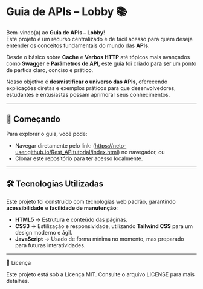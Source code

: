 # Guia de APIs – Lobby 📚

Bem-vindo(a) ao **Guia de APIs – Lobby**!  
Este projeto é um recurso centralizado e de fácil acesso para quem deseja entender os conceitos fundamentais do mundo das **APIs**.  

Desde o básico sobre **Cache** e **Verbos HTTP** até tópicos mais avançados como **Swagger** e **Parâmetros de API**, este guia foi criado para ser um ponto de partida claro, conciso e prático.  

Nosso objetivo é **desmistificar o universo das APIs**, oferecendo explicações diretas e exemplos práticos para que desenvolvedores, estudantes e entusiastas possam aprimorar seus conhecimentos.

---

## 🚀 Começando

Para explorar o guia, você pode:

- Navegar diretamente pelo link: (https://neto-user.github.io/Rest_APItutorial/index.html) no navegador, ou  
- Clonar este repositório para ter acesso localmente.

---

## 🛠️ Tecnologias Utilizadas

Este projeto foi construído com tecnologias web padrão, garantindo **acessibilidade** e **facilidade de manutenção**:

- **HTML5** → Estrutura e conteúdo das páginas.  
- **CSS3** → Estilização e responsividade, utilizando **Tailwind CSS** para um design moderno e ágil.  
- **JavaScript** → Usado de forma mínima no momento, mas preparado para futuras interatividades.  

---

📄 Licença

Este projeto está sob a Licença MIT.
Consulte o arquivo LICENSE para mais detalhes.



